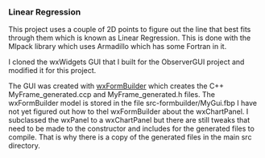 ### Linear Regression

This project uses a couple of 2D points to figure out the line that best
fits through them which is known as Linear Regression. This is done with
the Mlpack library which uses Armadillo which has some Fortran in it.

I cloned the wxWidgets GUI that I built for the ObserverGUI project and modified
it for this project.

The GUI was created with [wxFormBuilder](https://sourceforge.net/projects/wxformbuilder/)
which creates the C++ MyFrame_generated.ccp and MyFrame_generated.h files.
The wxFormBuilder model is stored in the file src-formbuilder/MyGui.fbp
I have not yet figured out how to thel wxFormBuilder about the wxChartPanel. I
subclassed the wxPanel to a wxChartPanel but there are still tweaks that need
to be made to the constructor and includes for the generated files to compile.
That is why there is a copy of the generated files in the main src directory.
